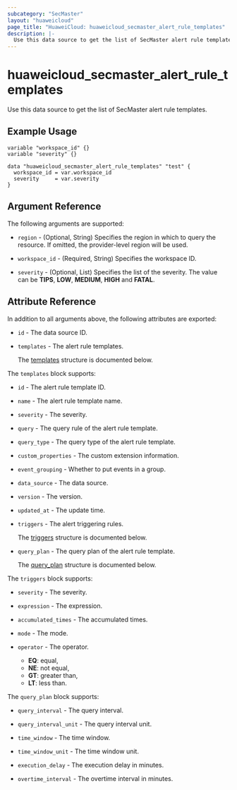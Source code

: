 ```yaml
---
subcategory: "SecMaster"
layout: "huaweicloud"
page_title: "HuaweiCloud: huaweicloud_secmaster_alert_rule_templates"
description: |-
  Use this data source to get the list of SecMaster alert rule templates.
---
```


# huaweicloud_secmaster_alert_rule_templates

Use this data source to get the list of SecMaster alert rule templates.

## Example Usage

```hcl
variable "workspace_id" {}
variable "severity" {}

data "huaweicloud_secmaster_alert_rule_templates" "test" {
  workspace_id = var.workspace_id
  severity     = var.severity
}
```

## Argument Reference

The following arguments are supported:

* `region` - (Optional, String) Specifies the region in which to query the resource.
  If omitted, the provider-level region will be used.

* `workspace_id` - (Required, String) Specifies the workspace ID.

* `severity` - (Optional, List) Specifies the list of the severity.
  The value can be **TIPS**, **LOW**, **MEDIUM**, **HIGH** and **FATAL**.

## Attribute Reference

In addition to all arguments above, the following attributes are exported:

* `id` - The data source ID.

* `templates` - The alert rule templates.

  The [templates](#templates_struct) structure is documented below.

<a name="templates_struct"></a>
The `templates` block supports:

* `id` - The alert rule template ID.

* `name` - The alert rule template name.

* `severity` - The severity.

* `query` - The query rule of the alert rule template.

* `query_type` - The query type of the alert rule template.

* `custom_properties` - The custom extension information.

* `event_grouping` - Whether to put events in a group.

* `data_source` - The data source.

* `version` - The version.

* `updated_at` - The update time.

* `triggers` - The alert triggering rules.

  The [triggers](#templates_triggers_struct) structure is documented below.

* `query_plan` - The query plan of the alert rule template.

  The [query_plan](#templates_query_plan_struct) structure is documented below.

<a name="templates_triggers_struct"></a>
The `triggers` block supports:

* `severity` - The severity.

* `expression` - The expression.

* `accumulated_times` - The accumulated times.

* `mode` - The mode.

* `operator` - The operator.
  + **EQ**: equal,
  + **NE**: not equal,
  + **GT**: greater than,
  + **LT**: less than.

<a name="templates_query_plan_struct"></a>
The `query_plan` block supports:

* `query_interval` - The query interval.

* `query_interval_unit` - The query interval unit.

* `time_window` - The time window.

* `time_window_unit` - The time window unit.

* `execution_delay` - The execution delay in minutes.

* `overtime_interval` - The overtime interval in minutes.
